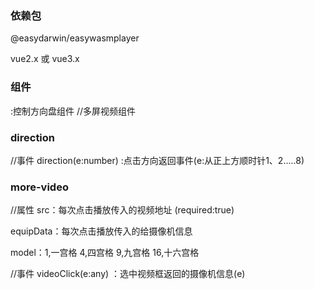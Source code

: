 ### 依赖包
@easydarwin/easywasmplayer  

vue2.x 或 vue3.x  


###  组件

<direction /> :控制方向盘组件
<more-video :src="'ws://10.0.60.168:80/rtp/000000CE.flv'" equipData="''" :model="1"> </more-video> //多屏视频组件

###  direction
//事件
direction(e:number) :点击方向返回事件(e:从正上方顺时针1、2.....8)  
###  more-video
//属性
src：每次点击播放传入的视频地址 (required:true)  

equipData：每次点击播放传入的给摄像机信息  

model：1,一宫格 4,四宫格 9,九宫格 16,十六宫格  

//事件
videoClick(e:any) ：选中视频框返回的摄像机信息(e)  